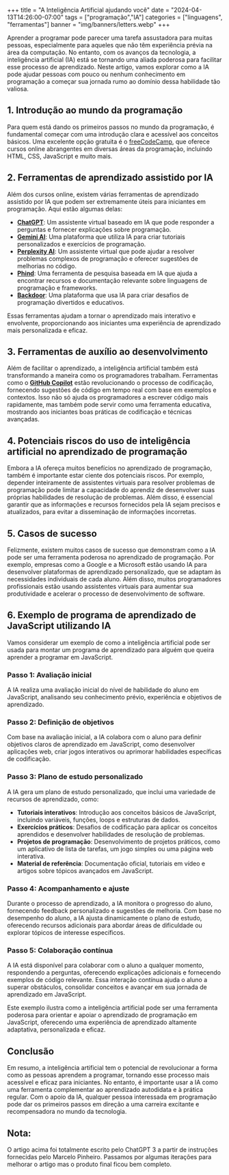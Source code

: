 +++
title = "A Inteligência Artificial ajudando você"
date = "2024-04-13T14:26:00-07:00"
tags = ["programação","IA"]
categories = ["linguagens", "ferramentas"]
banner = "img/banners/letters.webp"
+++

Aprender a programar pode parecer uma tarefa assustadora para muitas pessoas, especialmente para aqueles que não têm experiência prévia na área da computação. No entanto, com os avanços da tecnologia, a inteligência artificial (IA) está se tornando uma aliada poderosa para facilitar esse processo de aprendizado. Neste artigo, vamos explorar como a IA pode ajudar pessoas com pouco ou nenhum conhecimento em programação a começar sua jornada rumo ao domínio dessa habilidade tão valiosa.

<!--more-->

## 1. Introdução ao mundo da programação

Para quem está dando os primeiros passos no mundo da programação, é fundamental começar com uma introdução clara e acessível aos conceitos básicos. Uma excelente opção gratuita é o [freeCodeCamp](https://www.freecodecamp.org/), que oferece cursos online abrangentes em diversas áreas da programação, incluindo HTML, CSS, JavaScript e muito mais.

## 2. Ferramentas de aprendizado assistido por IA

Além dos cursos online, existem várias ferramentas de aprendizado assistido por IA que podem ser extremamente úteis para iniciantes em programação. Aqui estão algumas delas:

- **[ChatGPT](https://openai.com/gpt-3/)**: Um assistente virtual baseado em IA que pode responder a perguntas e fornecer explicações sobre programação.
- **[Gemini AI](https://www.gemini.ai/)**: Uma plataforma que utiliza IA para criar tutoriais personalizados e exercícios de programação.
- **[Perplexity AI](https://www.perplexity.ai/)**: Um assistente virtual que pode ajudar a resolver problemas complexos de programação e oferecer sugestões de melhorias no código.
- **[Phind](https://phind.ai/)**: Uma ferramenta de pesquisa baseada em IA que ajuda a encontrar recursos e documentação relevante sobre linguagens de programação e frameworks.
- **[Backdoor](https://backdoor.ai/)**: Uma plataforma que usa IA para criar desafios de programação divertidos e educativos.

Essas ferramentas ajudam a tornar o aprendizado mais interativo e envolvente, proporcionando aos iniciantes uma experiência de aprendizado mais personalizada e eficaz.

## 3. Ferramentas de auxílio ao desenvolvimento

Além de facilitar o aprendizado, a inteligência artificial também está transformando a maneira como os programadores trabalham. Ferramentas como o **[GitHub Copilot](https://copilot.github.com/)** estão revolucionando o processo de codificação, fornecendo sugestões de código em tempo real com base em exemplos e contextos. Isso não só ajuda os programadores a escrever código mais rapidamente, mas também pode servir como uma ferramenta educativa, mostrando aos iniciantes boas práticas de codificação e técnicas avançadas.

## 4. Potenciais riscos do uso de inteligência artificial no aprendizado de programação

Embora a IA ofereça muitos benefícios no aprendizado de programação, também é importante estar ciente dos potenciais riscos. Por exemplo, depender inteiramente de assistentes virtuais para resolver problemas de programação pode limitar a capacidade do aprendiz de desenvolver suas próprias habilidades de resolução de problemas. Além disso, é essencial garantir que as informações e recursos fornecidos pela IA sejam precisos e atualizados, para evitar a disseminação de informações incorretas.

## 5. Casos de sucesso

Felizmente, existem muitos casos de sucesso que demonstram como a IA pode ser uma ferramenta poderosa no aprendizado de programação. Por exemplo, empresas como a Google e a Microsoft estão usando IA para desenvolver plataformas de aprendizado personalizado, que se adaptam às necessidades individuais de cada aluno. Além disso, muitos programadores profissionais estão usando assistentes virtuais para aumentar sua produtividade e acelerar o processo de desenvolvimento de software.

## 6. Exemplo de programa de aprendizado de JavaScript utilizando IA

Vamos considerar um exemplo de como a inteligência artificial pode ser usada para montar um programa de aprendizado para alguém que queira aprender a programar em JavaScript. 

### Passo 1: Avaliação inicial
A IA realiza uma avaliação inicial do nível de habilidade do aluno em JavaScript, analisando seu conhecimento prévio, experiência e objetivos de aprendizado.

### Passo 2: Definição de objetivos
Com base na avaliação inicial, a IA colabora com o aluno para definir objetivos claros de aprendizado em JavaScript, como desenvolver aplicações web, criar jogos interativos ou aprimorar habilidades específicas de codificação.

### Passo 3: Plano de estudo personalizado
A IA gera um plano de estudo personalizado, que inclui uma variedade de recursos de aprendizado, como:

- **Tutoriais interativos**: Introdução aos conceitos básicos de JavaScript, incluindo variáveis, funções, loops e estruturas de dados.
- **Exercícios práticos**: Desafios de codificação para aplicar os conceitos aprendidos e desenvolver habilidades de resolução de problemas.
- **Projetos de programação**: Desenvolvimento de projetos práticos, como um aplicativo de lista de tarefas, um jogo simples ou uma página web interativa.
- **Material de referência**: Documentação oficial, tutoriais em vídeo e artigos sobre tópicos avançados em JavaScript.

### Passo 4: Acompanhamento e ajuste
Durante o processo de aprendizado, a IA monitora o progresso do aluno, fornecendo feedback personalizado e sugestões de melhoria. Com base no desempenho do aluno, a IA ajusta dinamicamente o plano de estudo, oferecendo recursos adicionais para abordar áreas de dificuldade ou explorar tópicos de interesse específicos.

### Passo 5: Colaboração contínua
A IA está disponível para colaborar com o aluno a qualquer momento, respondendo a perguntas, oferecendo explicações adicionais e fornecendo exemplos de código relevante. Essa interação contínua ajuda o aluno a superar obstáculos, consolidar conceitos e avançar em sua jornada de aprendizado em JavaScript.

Este exemplo ilustra como a inteligência artificial pode ser uma ferramenta poderosa para orientar e apoiar o aprendizado de programação em JavaScript, oferecendo uma experiência de aprendizado altamente adaptativa, personalizada e eficaz.

## Conclusão

Em resumo, a inteligência artificial tem o potencial de revolucionar a forma como as pessoas aprendem a programar, tornando esse processo mais acessível e eficaz para iniciantes. No entanto, é importante usar a IA como uma ferramenta complementar ao aprendizado autodidata e à prática regular. Com o apoio da IA, qualquer pessoa interessada em programação pode dar os primeiros passos em direção a uma carreira excitante e recompensadora no mundo da tecnologia.

## Nota:

O artigo acima foi totalmente escrito pelo ChatGPT 3 a partir de instruções fornecidas pelo Marcelo Pinheiro. Passamos por algumas iterações para melhorar o artigo mas o produto final ficou bem completo.
